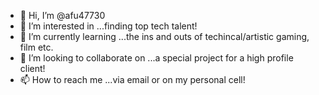 - 👋 Hi, I’m @afu47730
- 👀 I’m interested in ...finding top tech talent!
- 🌱 I’m currently learning ...the ins and outs of techincal/artistic gaming, film etc.
- 💞️ I’m looking to collaborate on ...a special project for a high profile client!
- 📫 How to reach me ...via email or on my personal cell!

<!---
afu47730/afu47730 is a ✨ special ✨ repository because its `README.md` (this file) appears on your GitHub profile.
You can click the Preview link to take a look at your changes.
--->
